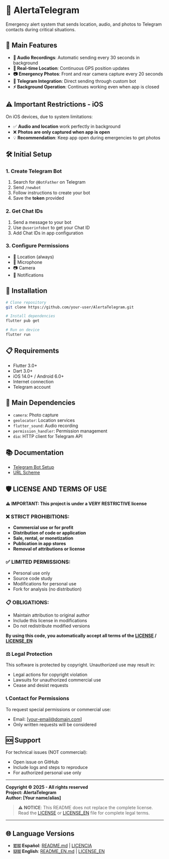 # 🚨 AlertaTelegram

Emergency alert system that sends location, audio, and photos to Telegram contacts during critical situations.

## 📱 Main Features

- **🎤 Audio Recordings**: Automatic sending every 30 seconds in background
- **📍 Real-time Location**: Continuous GPS position updates
- **📷 Emergency Photos**: Front and rear camera capture every 20 seconds
- **🤖 Telegram Integration**: Direct sending through custom bot
- **⚡ Background Operation**: Continues working even when app is closed

## ⚠️ Important Restrictions - iOS

On iOS devices, due to system limitations:
- ✅ **Audio and location** work perfectly in background
- ❌ **Photos are only captured when app is open**
- 💡 **Recommendation**: Keep app open during emergencies to get photos

## 🛠️ Initial Setup

### 1. Create Telegram Bot
1. Search for `@BotFather` on Telegram
2. Send `/newbot`
3. Follow instructions to create your bot
4. Save the **token** provided

### 2. Get Chat IDs
1. Send a message to your bot
2. Use `@userinfobot` to get your Chat ID
3. Add Chat IDs in app configuration

### 3. Configure Permissions
- 📍 Location (always)
- 🎤 Microphone
- 📷 Camera
- 🔔 Notifications

## 🚀 Installation

```bash
# Clone repository
git clone https://github.com/your-user/AlertaTelegram.git

# Install dependencies
flutter pub get

# Run on device
flutter run
```

## 📋 Requirements

- Flutter 3.0+
- Dart 3.0+
- iOS 14.0+ / Android 6.0+
- Internet connection
- Telegram account

## 🔧 Main Dependencies

- `camera`: Photo capture
- `geolocator`: Location services
- `flutter_sound`: Audio recording
- `permission_handler`: Permission management
- `dio`: HTTP client for Telegram API

## 📚 Documentation

- [Telegram Bot Setup](TELEGRAM_BOT_SETUP.md)
- [URL Scheme](URL_SCHEME.md)

## 🛡️ LICENSE AND TERMS OF USE

**⚠️ IMPORTANT: This project is under a VERY RESTRICTIVE license**

### ❌ STRICT PROHIBITIONS:
- **Commercial use or for profit**
- **Distribution of code or application**
- **Sale, rental, or monetization**
- **Publication in app stores**
- **Removal of attributions or license**

### ✅ LIMITED PERMISSIONS:
- Personal use only
- Source code study
- Modifications for personal use
- Fork for analysis (no distribution)

### 📋 OBLIGATIONS:
- Maintain attribution to original author
- Include this license in modifications
- Do not redistribute modified versions

**By using this code, you automatically accept all terms of the [LICENSE](LICENSE) / [LICENSE_EN](LICENSE_EN)**

### ⚖️ Legal Protection

This software is protected by copyright. Unauthorized use may result in:
- Legal actions for copyright violation
- Lawsuits for unauthorized commercial use
- Cease and desist requests

### 📞 Contact for Permissions

To request special permissions or commercial use:
- Email: [your-email@domain.com]
- Only written requests will be considered

## 🆘 Support

For technical issues (NOT commercial):
- Open issue on GitHub
- Include logs and steps to reproduce
- For authorized personal use only

---

**Copyright © 2025 - All rights reserved**  
**Project: AlertaTelegram**  
**Author: [Your name/alias]**

> ⚠️ **NOTICE**: This README does not replace the complete license. 
> Read the [LICENSE](LICENSE) or [LICENSE_EN](LICENSE_EN) file for complete legal terms.

---

## 🌐 Language Versions

- **🇪🇸 Español**: [README.md](README.md) | [LICENCIA](LICENSE)
- **🇺🇸 English**: [README_EN.md](README_EN.md) | [LICENSE_EN](LICENSE_EN) 